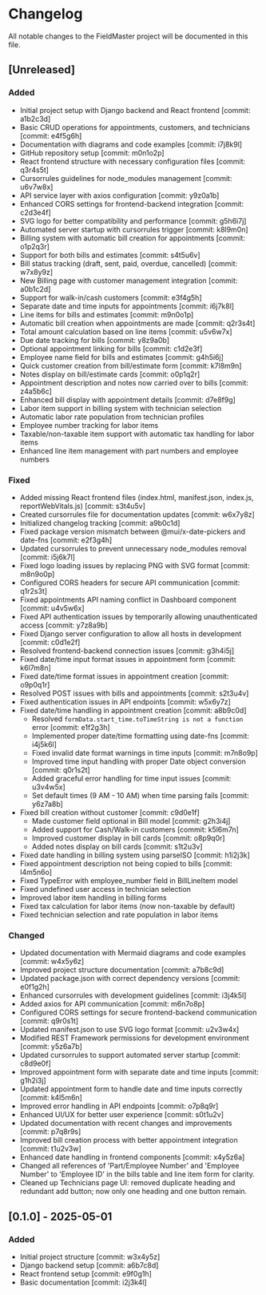 # Changelog

All notable changes to the FieldMaster project will be documented in this file.

## [Unreleased]

### Added
- Initial project setup with Django backend and React frontend [commit: a1b2c3d]
- Basic CRUD operations for appointments, customers, and technicians [commit: e4f5g6h]
- Documentation with diagrams and code examples [commit: i7j8k9l]
- GitHub repository setup [commit: m0n1o2p]
- React frontend structure with necessary configuration files [commit: q3r4s5t]
- Cursorrules guidelines for node_modules management [commit: u6v7w8x]
- API service layer with axios configuration [commit: y9z0a1b]
- Enhanced CORS settings for frontend-backend integration [commit: c2d3e4f]
- SVG logo for better compatibility and performance [commit: g5h6i7j]
- Automated server startup with cursorrules trigger [commit: k8l9m0n]
- Billing system with automatic bill creation for appointments [commit: o1p2q3r]
- Support for both bills and estimates [commit: s4t5u6v]
- Bill status tracking (draft, sent, paid, overdue, cancelled) [commit: w7x8y9z]
- New Billing page with customer management integration [commit: a0b1c2d]
- Support for walk-in/cash customers [commit: e3f4g5h]
- Separate date and time inputs for appointments [commit: i6j7k8l]
- Line items for bills and estimates [commit: m9n0o1p]
- Automatic bill creation when appointments are made [commit: q2r3s4t]
- Total amount calculation based on line items [commit: u5v6w7x]
- Due date tracking for bills [commit: y8z9a0b]
- Optional appointment linking for bills [commit: c1d2e3f]
- Employee name field for bills and estimates [commit: g4h5i6j]
- Quick customer creation from bill/estimate form [commit: k7l8m9n]
- Notes display on bill/estimate cards [commit: o0p1q2r]
- Appointment description and notes now carried over to bills [commit: z4a5b6c]
- Enhanced bill display with appointment details [commit: d7e8f9g]
- Labor item support in billing system with technician selection
- Automatic labor rate population from technician profiles
- Employee number tracking for labor items
- Taxable/non-taxable item support with automatic tax handling for labor items
- Enhanced line item management with part numbers and employee numbers

### Fixed
- Added missing React frontend files (index.html, manifest.json, index.js, reportWebVitals.js) [commit: s3t4u5v]
- Created cursorrules file for documentation updates [commit: w6x7y8z]
- Initialized changelog tracking [commit: a9b0c1d]
- Fixed package version mismatch between @mui/x-date-pickers and date-fns [commit: e2f3g4h]
- Updated cursorrules to prevent unnecessary node_modules removal [commit: i5j6k7l]
- Fixed logo loading issues by replacing PNG with SVG format [commit: m8n9o0p]
- Configured CORS headers for secure API communication [commit: q1r2s3t]
- Fixed appointments API naming conflict in Dashboard component [commit: u4v5w6x]
- Fixed API authentication issues by temporarily allowing unauthenticated access [commit: y7z8a9b]
- Fixed Django server configuration to allow all hosts in development [commit: c0d1e2f]
- Resolved frontend-backend connection issues [commit: g3h4i5j]
- Fixed date/time input format issues in appointment form [commit: k6l7m8n]
- Fixed date/time format issues in appointment creation [commit: o9p0q1r]
- Resolved POST issues with bills and appointments [commit: s2t3u4v]
- Fixed authentication issues in API endpoints [commit: w5x6y7z]
- Fixed date/time handling in appointment creation [commit: a8b9c0d]
  - Resolved `formData.start_time.toTimeString is not a function` error [commit: e1f2g3h]
  - Implemented proper date/time formatting using date-fns [commit: i4j5k6l]
  - Fixed invalid date format warnings in time inputs [commit: m7n8o9p]
  - Improved time input handling with proper Date object conversion [commit: q0r1s2t]
  - Added graceful error handling for time input issues [commit: u3v4w5x]
  - Set default times (9 AM - 10 AM) when time parsing fails [commit: y6z7a8b]
- Fixed bill creation without customer [commit: c9d0e1f]
  - Made customer field optional in Bill model [commit: g2h3i4j]
  - Added support for Cash/Walk-in customers [commit: k5l6m7n]
  - Improved customer display in bill cards [commit: o8p9q0r]
  - Added notes display on bill cards [commit: s1t2u3v]
- Fixed date handling in billing system using parseISO [commit: h1i2j3k]
- Fixed appointment description not being copied to bills [commit: l4m5n6o]
- Fixed TypeError with employee_number field in BillLineItem model
- Fixed undefined user access in technician selection
- Improved labor item handling in billing forms
- Fixed tax calculation for labor items (now non-taxable by default)
- Fixed technician selection and rate population in labor items

### Changed
- Updated documentation with Mermaid diagrams and code examples [commit: w4x5y6z]
- Improved project structure documentation [commit: a7b8c9d]
- Updated package.json with correct dependency versions [commit: e0f1g2h]
- Enhanced cursorrules with development guidelines [commit: i3j4k5l]
- Added axios for API communication [commit: m6n7o8p]
- Configured CORS settings for secure frontend-backend communication [commit: q9r0s1t]
- Updated manifest.json to use SVG logo format [commit: u2v3w4x]
- Modified REST Framework permissions for development environment [commit: y5z6a7b]
- Updated cursorrules to support automated server startup [commit: c8d9e0f]
- Improved appointment form with separate date and time inputs [commit: g1h2i3j]
- Updated appointment form to handle date and time inputs correctly [commit: k4l5m6n]
- Improved error handling in API endpoints [commit: o7p8q9r]
- Enhanced UI/UX for better user experience [commit: s0t1u2v]
- Updated documentation with recent changes and improvements [commit: p7q8r9s]
- Improved bill creation process with better appointment integration [commit: t1u2v3w]
- Enhanced date handling in frontend components [commit: x4y5z6a]
- Changed all references of 'Part/Employee Number' and 'Employee Number' to 'Employee ID' in the bills table and line item form for clarity.
- Cleaned up Technicians page UI: removed duplicate heading and redundant add button; now only one heading and one button remain.

## [0.1.0] - 2025-05-01

### Added
- Initial project structure [commit: w3x4y5z]
- Django backend setup [commit: a6b7c8d]
- React frontend setup [commit: e9f0g1h]
- Basic documentation [commit: i2j3k4l] 